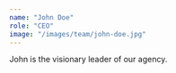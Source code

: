 ```yaml
---
name: "John Doe"
role: "CEO"
image: "/images/team/john-doe.jpg"
---
```


John is the visionary leader of our agency.
